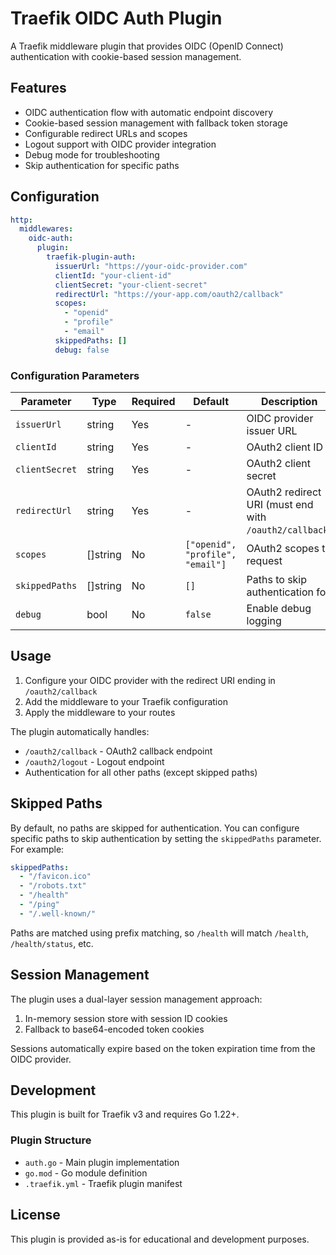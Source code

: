 # Traefik OIDC Auth Plugin

A Traefik middleware plugin that provides OIDC (OpenID Connect) authentication with cookie-based session management.

## Features

- OIDC authentication flow with automatic endpoint discovery
- Cookie-based session management with fallback token storage
- Configurable redirect URLs and scopes
- Logout support with OIDC provider integration
- Debug mode for troubleshooting
- Skip authentication for specific paths

## Configuration

```yaml
http:
  middlewares:
    oidc-auth:
      plugin:
        traefik-plugin-auth:
          issuerUrl: "https://your-oidc-provider.com"
          clientId: "your-client-id"
          clientSecret: "your-client-secret"
          redirectUrl: "https://your-app.com/oauth2/callback"
          scopes:
            - "openid"
            - "profile" 
            - "email"
          skippedPaths: []
          debug: false
```

### Configuration Parameters

| Parameter | Type | Required | Default | Description |
|-----------|------|----------|---------|-------------|
| `issuerUrl` | string | Yes | - | OIDC provider issuer URL |
| `clientId` | string | Yes | - | OAuth2 client ID |
| `clientSecret` | string | Yes | - | OAuth2 client secret |
| `redirectUrl` | string | Yes | - | OAuth2 redirect URI (must end with `/oauth2/callback`) |
| `scopes` | []string | No | `["openid", "profile", "email"]` | OAuth2 scopes to request |
| `skippedPaths` | []string | No | `[]` | Paths to skip authentication for |
| `debug` | bool | No | `false` | Enable debug logging |

## Usage

1. Configure your OIDC provider with the redirect URI ending in `/oauth2/callback`
2. Add the middleware to your Traefik configuration
3. Apply the middleware to your routes

The plugin automatically handles:
- `/oauth2/callback` - OAuth2 callback endpoint
- `/oauth2/logout` - Logout endpoint
- Authentication for all other paths (except skipped paths)

## Skipped Paths

By default, no paths are skipped for authentication. You can configure specific paths to skip authentication by setting the `skippedPaths` parameter. For example:

```yaml
skippedPaths:
  - "/favicon.ico"
  - "/robots.txt"
  - "/health"
  - "/ping"
  - "/.well-known/"
```

Paths are matched using prefix matching, so `/health` will match `/health`, `/health/status`, etc.

## Session Management

The plugin uses a dual-layer session management approach:
1. In-memory session store with session ID cookies
2. Fallback to base64-encoded token cookies

Sessions automatically expire based on the token expiration time from the OIDC provider.

## Development

This plugin is built for Traefik v3 and requires Go 1.22+.

### Plugin Structure

- `auth.go` - Main plugin implementation
- `go.mod` - Go module definition
- `.traefik.yml` - Traefik plugin manifest

## License

This plugin is provided as-is for educational and development purposes.